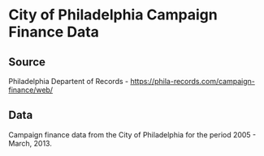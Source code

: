 # City of Philadelphia Campaign Finance Data

## Source

Philadelphia Departent of Records - https://phila-records.com/campaign-finance/web/

## Data

Campaign finance data from the City of Philadelphia for the period 2005 - March, 2013. 